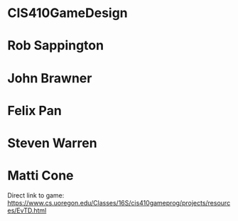 # CIS410GameDesign
# Rob Sappington
# John Brawner
# Felix Pan
# Steven Warren
# Matti Cone


Direct link to game: https://www.cs.uoregon.edu/Classes/16S/cis410gameprog/projects/resources/EvTD.html